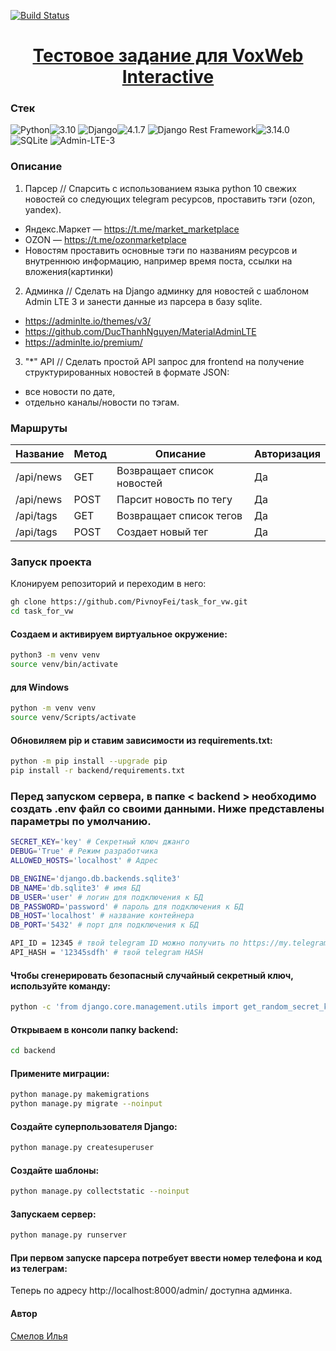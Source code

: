 [![Build Status](https://github.com/PivnoyFei/task_for_vw/actions/workflows/main.yml/badge.svg?branch=main)](https://github.com/PivnoyFei/task_for_vw/actions/workflows/main.yml)

<h1 align="center"><a target="_blank" href="">Тестовое задание для VoxWeb Interactive</a></h1>

### Стек
![Python](https://img.shields.io/badge/Python-171515?style=flat-square&logo=Python)![3.10](https://img.shields.io/badge/3.10-blue?style=flat-square&logo=3.10)
![Django](https://img.shields.io/badge/Django-171515?style=flat-square&logo=Django)![4.1.7](https://img.shields.io/badge/4.1.7-blue?style=flat-square&logo=4.1.7)
![Django Rest Framework](https://img.shields.io/badge/Django--Rest--Framework-171515?style=flat-square&logo=Django)![3.14.0](https://img.shields.io/badge/3.14.0-blue?style=flat-square&logo=3.14.0)
![SQLite](https://img.shields.io/badge/SQLite-171515?style=flat-square&logo=SQLite)
![Admin-LTE-3](https://img.shields.io/badge/Admin--LTE--3-171515?style=flat-square&logo=Admin-LTE-3)

### Описание
1. Парсер //  Спарсить с использованием языка python 10 свежих новостей со следующих telegram ресурсов, проставить тэги (ozon, yandex).
- Яндекс.Маркет — https://t.me/market_marketplace
- OZON — https://t.me/ozonmarketplace
- Новостям проставить основные тэги по названиям ресурсов и внутреннюю информацию, например время поста, ссылки на вложения(картинки)

2. Админка // Сделать на Django админку для новостей с шаблоном Admin LTE 3 и занести данные из парсера в базу sqlite.
- https://adminlte.io/themes/v3/
- https://github.com/DucThanhNguyen/MaterialAdminLTE
- https://adminlte.io/premium/

3. "*" API // Сделать простой API запрос для frontend на получение структурированных новостей в формате JSON:
- все новости по дате,
- отдельно каналы/новости по тэгам.


### Маршруты
| Название | Метод | Описание | Авторизация |
|----------|-------|----------|-------------|
| /api/news | GET  | Возвращает список новостей | Да
| /api/news | POST | Парсит новость по тегу     | Да
| /api/tags | GET  | Возвращает список тегов    | Да
| /api/tags | POST | Создает новый тег          | Да


### Запуск проекта
Клонируем репозиторий и переходим в него:
```bash
gh clone https://github.com/PivnoyFei/task_for_vw.git
cd task_for_vw
```

#### Создаем и активируем виртуальное окружение:
```bash
python3 -m venv venv
source venv/bin/activate
```
#### для Windows
```bash
python -m venv venv
source venv/Scripts/activate
```
#### Обновиляем pip и ставим зависимости из requirements.txt:
```bash
python -m pip install --upgrade pip
pip install -r backend/requirements.txt
```

### Перед запуском сервера, в папке &lt; backend &gt; необходимо создать .env файл со своими данными. Ниже представлены параметры по умолчанию.
```bash
SECRET_KEY='key' # Секретный ключ джанго
DEBUG='True' # Режим разработчика
ALLOWED_HOSTS='localhost' # Адрес

DB_ENGINE='django.db.backends.sqlite3'
DB_NAME='db.sqlite3' # имя БД
DB_USER='user' # логин для подключения к БД
DB_PASSWORD='password' # пароль для подключения к БД
DB_HOST='localhost' # название контейнера
DB_PORT='5432' # порт для подключения к БД

API_ID = 12345 # твой telegram ID можно получить по https://my.telegram.org/auth
API_HASH = '12345sdfh' # твой telegram HASH
```

#### Чтобы сгенерировать безопасный случайный секретный ключ, используйте команду:
```bash
python -c 'from django.core.management.utils import get_random_secret_key; print(get_random_secret_key())'
```

#### Открываем в консоли папку backend:
```bash
cd backend
```

#### Примените миграции:
```bash
python manage.py makemigrations
python manage.py migrate --noinput
```

#### Создайте суперпользователя Django:
```bash
python manage.py createsuperuser
```

#### Создайте шаблоны:
```bash
python manage.py collectstatic --noinput
```

#### Запускаем сервер:
```bash
python manage.py runserver
```

#### При первом запуске парсера потребует ввести номер телефона и код из телеграм:

Теперь по адресу http://localhost:8000/admin/ доступна админка.

#### Автор
[Смелов Илья](https://github.com/PivnoyFei)
